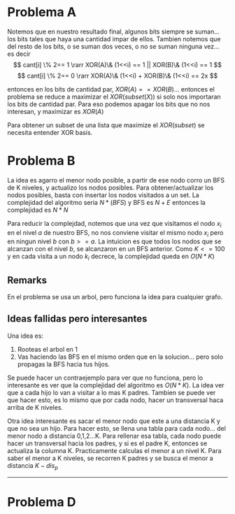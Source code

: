 # Problema A
Notemos que en nuestro resultado final, algunos bits siempre se suman... los bits tales que haya una cantidad impar de ellos. Tambien notemos que del resto de los bits, o se suman dos veces, o no se suman ninguna vez... es decir
$$ 
cant[i] \% 2== 1 \rarr XOR(A)\& (1<<i) == 1 || XOR(B)\& (1<<i) == 1
$$
$$ 
cant[i] \% 2== 0 \rarr XOR(A)\& (1<<i) + XOR(B)\& (1<<i) == 2x
$$

entonces en los bits de cantidad par, $XOR(A) == XOR(B)$... entonces el problema se reduce a maximizar el $XOR(subset(X))$ si solo nos importaran los bits de cantidad par. Para eso podemos apagar los bits que no nos interesan, y maximizar es $XOR(A)$

Para obtener un subset de una lista que maximize el $XOR(subset)$ se necesita entender XOR basis.

# Problema B

La idea es agarro el menor nodo posible, a partir de ese nodo corro un BFS de K niveles, y actualizo los nodos posibles. Para obtener/actualizar los nodos posibles, basta con insertar los nodos visitados a un set.  La complejidad del algoritmo seria $N*(BFS)$ y BFS es $N + E$ entonces la complejidad es $N*N$

Para reducir la complejdad, notemos que una vez que visitamos el nodo $x_i$ en el nivel $a$ de nuestro BFS, no nos conviene visitar el mismo nodo $x_i$ pero en ningun nivel $b$ con $b >= a$. La intuicion es que todos los nodos que se alcanzan con el nivel $b$, se alcanzaron en un BFS anterior. Como $K <= 100$ y en cada visita a un nodo $k_i$ decrece, la complejidad queda en $O(N*K)$

## Remarks
En el problema se usa un arbol, pero funciona la idea para cualquier grafo.

## Ideas fallidas pero interesantes
Una idea es:
1. Rooteas el arbol en 1
2. Vas haciendo las BFS en el mismo orden que en la solucion... pero solo propagas la BFS hacia tus hijos. 

Se puede hacer un contraejemplo para ver que no funciona, pero lo interesante es ver que la complejidad del algoritmo es $O(N*K)$. La idea ver que a cada hijo lo van a visitar a lo mas K padres. Tambien se puede ver que hacer esto, es lo mismo que por cada nodo, hacer un transversal haca arriba de K niveles.

Otra idea interesante es sacar el menor nodo que este a una distancia K y que no sea un hijo. Para hacer esto, se llena una tabla para cada nodo... del menor nodo a distancia 0,1,2...K. Para rellenar esa tabla, cada nodo puede hacer un transversal hacia los padres, y si es el padre K, entonces se actualiza la columna K. Practicamente calculas el menor a un nivel K. 
Para saber el menor a K niveles, se recorren K padres y se busca el menor a distancia $K - dis_p$ 

---

# Problema D


